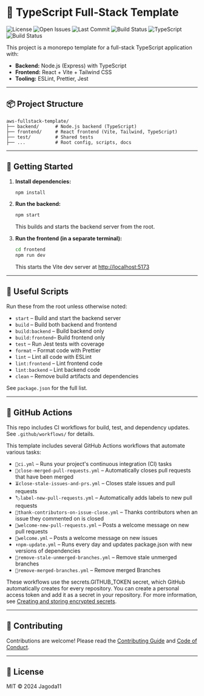 # 🚀 TypeScript Full-Stack Template

![License](https://img.shields.io/github/license/Jagoda11/aws-fullstack-template?style=flat-square&color=blue)
![Open Issues](https://img.shields.io/github/issues/Jagoda11/aws-fullstack-template?style=flat-square&color=orange)
![Last Commit](https://img.shields.io/github/last-commit/Jagoda11/aws-fullstack-template/main?style=flat-square&color=blue)
![Build Status](https://github.com/Jagoda11/aws-fullstack-template/actions/workflows/🚀ci.yml/badge.svg?branch=main)
![TypeScript](https://img.shields.io/github/package-json/dependency-version/Jagoda11/aws-fullstack-template/dev/typescript?label=TypeScript)
![Build Status](https://github.com/Jagoda11/aws-fullstack-template/actions/workflows/⬆️npm-update.yml/badge.svg?branch=main)

This project is a monorepo template for a full-stack TypeScript application with:

- **Backend:** Node.js (Express) with TypeScript
- **Frontend:** React + Vite + Tailwind CSS
- **Tooling:** ESLint, Prettier, Jest

---

## 📦 Project Structure

```text
aws-fullstack-template/
├── backend/      # Node.js backend (TypeScript)
├── frontend/     # React frontend (Vite, Tailwind, TypeScript)
├── test/         # Shared tests
├── ...           # Root config, scripts, docs
```

---

## 🚀 Getting Started

1. **Install dependencies:**

   ```bash
   npm install
   ```

2. **Run the backend:**

   ```bash
   npm start
   ```

   This builds and starts the backend server from the root.

3. **Run the frontend (in a separate terminal):**

   ```bash
   cd frontend
   npm run dev
   ```

   This starts the Vite dev server at <http://localhost:5173>

---

## 📜 Useful Scripts

Run these from the root unless otherwise noted:

- `start` – Build and start the backend server
- `build` – Build both backend and frontend
- `build:backend` – Build backend only
- `build:frontend`– Build frontend only
- `test` – Run Jest tests with coverage
- `format` – Format code with Prettier
- `lint` – Lint all code with ESLint
- `lint:frontend` – Lint frontend code
- `lint:backend` – Lint backend code
- `clean` – Remove build artifacts and dependencies

See `package.json` for the full list.

---

## 🤖 GitHub Actions

This repo includes CI workflows for build, test, and dependency updates. See `.github/workflows/` for details.

This template includes several GitHub Actions workflows that automate various tasks:

- `🚀ci.yml` – Runs your project's continuous integration (CI) tasks
- `🔐close-merged-pull-requests.yml` – Automatically closes pull requests that have been merged
- `⏳close-stale-issues-and-prs.yml` – Closes stale issues and pull requests
- `🏷️label-new-pull-requests.yml` – Automatically adds labels to new pull requests
- `🙏thank-contributors-on-issue-close.yml` – Thanks contributors when an issue they commented on is closed
- `👋welcome-new-pull-requests.yml` – Posts a welcome message on new pull requests
- `👋welcome.yml` – Posts a welcome message on new issues
- `⬆️npm-update.yml` – Runs every day and updates package.json with new versions of dependencies
- `🧹remove-stale-unmerged-branches.yml` – Remove stale unmerged branches
- `🧹remove-merged-branches.yml` – Remove merged Branches

These workflows use the secrets.GITHUB_TOKEN secret, which GitHub automatically creates for every repository. You can create a personal access token and add it as a secret in your repository. For more information, see [Creating and storing encrypted secrets](https://docs.github.com/en/actions/how-tos/write-workflows/choose-what-workflows-do/use-secrets).

---

## 🤝 Contributing

Contributions are welcome! Please read the [Contributing Guide](CONTRIBUTING.md) and [Code of Conduct](CODE_OF_CONDUCT.md).

---

## 📝 License

MIT © 2024 Jagoda11
